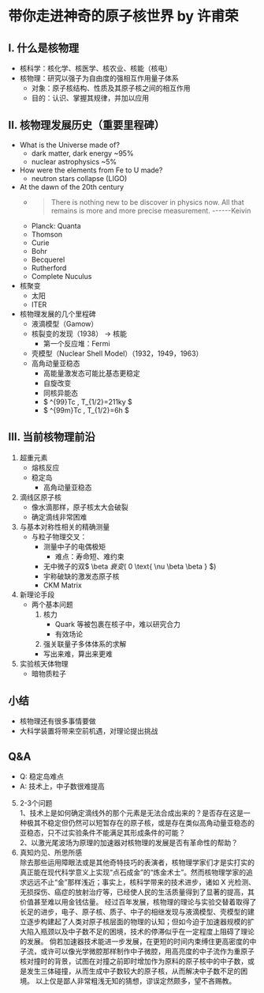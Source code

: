 # 带你走进神奇的原子核世界 by 许甫荣
## I. 什么是核物理
* 核科学：核化学、核医学、核农业、核能（核电）
* 核物理：研究以强子为自由度的强相互作用量子体系
  * 对象：原子核结构、性质及其原子核之间的相互作用
  * 目的：认识、掌握其规律，并加以应用
## II. 核物理发展历史（重要里程碑）
* What is the Universe made of?
  * dark matter, dark energy ~95%
  * nuclear astrophysics ~5%
* How were the elements from Fe to U made?
  * neutron stars collapse (LIGO)
* At the dawn of the 20th century
  * > There is nothing new to be discover in physics now. All that remains is more and more precise measurement. ------Keivin
  * Planck: Quanta
  * Thomson
  * Curie
  * Bohr
  * Becquerel
  * Rutherford
  * Complete Nuculus
* 核聚变
  * 太阳
  * ITER
* 核物理发展的几个里程碑
  * 液滴模型（Gamow）
  * 核裂变的发现（1938） -> 核能
    * 第一个反应堆：Fermi
  * 壳模型（Nuclear Shell Model）（1932，1949，1963）
  * 高角动量亚稳态
    * 高能量激发态可能比基态更稳定
    * 自旋改变
    * 同核异能态
    * $ ^{99}Tc , T_{1/2}=211ky $
    * $ ^{99m}Tc , T_{1/2}=6h $
## III. 当前核物理前沿
1. 超重元素
    * 熔核反应
    * 稳定岛
      * 高角动量亚稳态
2. 滴线区原子核
    * 像水滴那样，原子核太大会破裂
    * 确定滴线非常困难
3. 与基本对称性相关的精确测量
    * 与粒子物理交叉：
      * 测量中子的电偶极矩
        * 难点：寿命短、难约束
      * 无中微子的双$ \beta $衰变($ 0 \text{ \nu \beta \beta } $)
      * 宇称破缺的激发态原子核
      * CKM Matrix
4. 新理论手段
    * 两个基本问题
        1. 核力
            * Quark 等被包裹在核子中，难以研究合力
            * 有效场论
        2. 强关联量子多体体系的求解
        * 写出来难，算出来更难
5. 实验核天体物理
    * 暗物质粒子
## 小结
* 核物理还有很多事情要做
* 大科学装置将带来空前机遇，对理论提出挑战

## Q&A
* Q: 稳定岛难点
* A: 技术上，中子数很难提高

5. 2-3个问题  
1、技术上是如何确定滴线外的那个元素是无法合成出来的？是否存在这是一种极其不稳定但仍然可以短暂存在的原子核，或是存在类似高角动量亚稳态的亚稳态，只不过实验条件不能满足其形成条件的可能？  
2、以激光尾波场为原理的加速器对核物理的发展是否有革命性的帮助？  
6. 真知灼见、所思所感  
  除去那些运用障眼法或是其他奇特技巧的表演者，核物理学家们才是实打实的真正能在现代科学意义上实现“点石成金”的“炼金术士”。然而核物理学家的追求远远不止“金”那样浅近；事实上，核科学带来的技术进步，诸如 X 光检测、无损探伤、癌症的放射治疗等，已经使人民的生活质量得到了显著的提高，其价值甚至难以用金钱估量。
  经过百年发展，核物理的理论与实验交替着取得了长足的进步，电子、原子核、质子、中子的相继发现与液滴模型、壳模型的建立逐步构建起了人类对原子核层面的物理的认知；但如今迫于加速器规模的扩大陷入瓶颈以及中子数不足的困境，技术的停滞似乎在一定程度上阻碍了理论的发展。
  倘若加速器技术能进一步发展，在更短的时间内束缚住更高密度的中子流，或许可以像光学微腔那样制作中子微腔，用高亮度的中子流作为重原子核对撞时的背景，试图在对撞之前即时增加作为原料的原子核中的中子数，或是发生三体碰撞，从而生成中子数较大的原子核，从而解决中子数不足的困境。
  以上仅是鄙人非常粗浅无知的猜想，谬误定然颇多，望不吝赐教。
